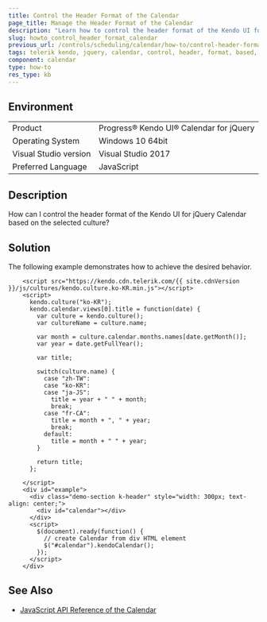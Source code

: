 ```yaml
---
title: Control the Header Format of the Calendar
page_title: Manage the Header Format of the Calendar
description: "Learn how to control the header format of the Kendo UI for jQuery Calendar widget."
slug: howto_control_header_format_calendar
previous_url: /controls/scheduling/calendar/how-to/control-header-format-based-on-selected-culture
tags: telerik kendo, jquery, calendar, control, header, format, based, on, selected, culture
component: calendar
type: how-to
res_type: kb
---
```


## Environment

<table>
 <tr>
  <td>Product</td>
  <td>Progress® Kendo UI® Calendar for jQuery</td>
 </tr>
 <tr>
  <td>Operating System</td>
  <td>Windows 10 64bit</td>
 </tr>
 <tr>
  <td>Visual Studio version</td>
  <td>Visual Studio 2017</td>
 </tr>
 <tr>
  <td>Preferred Language</td>
  <td>JavaScript</td>
 </tr>
</table>

## Description

How can I control the header format of the Kendo UI for jQuery Calendar based on the selected culture?

## Solution

The following example demonstrates how to achieve the desired behavior.

```dojo
    <script src="https://kendo.cdn.telerik.com/{{ site.cdnVersion }}/js/cultures/kendo.culture.ko-KR.min.js"></script>
    <script>
      kendo.culture("ko-KR");
      kendo.calendar.views[0].title = function(date) {
        var culture = kendo.culture();
        var cultureName = culture.name;

        var month = culture.calendar.months.names[date.getMonth()];
        var year = date.getFullYear();

        var title;

        switch(culture.name) {
          case "zh-TW":
          case "ko-KR":
          case "ja-JS":
            title = year + " " + month;
            break;
          case "fr-CA":
            title = month + ", " + year;
            break;
          default:
            title = month + " " + year;
        }

        return title;
      };

    </script>
    <div id="example">
      <div class="demo-section k-header" style="width: 300px; text-align: center;">
        <div id="calendar"></div>
      </div>
      <script>
        $(document).ready(function() {
          // create Calendar from div HTML element
          $("#calendar").kendoCalendar();
        });
      </script>
    </div>
```

## See Also

* [JavaScript API Reference of the Calendar](/api/javascript/ui/calendar)
